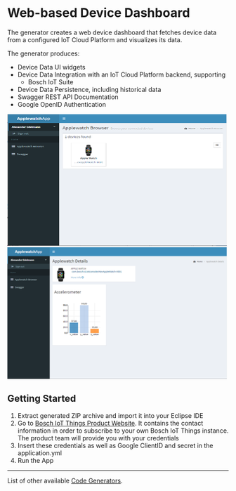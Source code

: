 # Web-based Device Dashboard

The generator creates a web device dashboard that fetches device data from a configured IoT Cloud Platform and visualizes its data.

The generator produces:

* Device Data UI widgets
* Device Data Integration with an IoT Cloud Platform backend, supporting
    * Bosch IoT Suite
* Device Data Persistence, including historical data
* Swagger REST API Documentation
* Google OpenID Authentication
 
<img src="./doc/webui_generatedapp_1.PNG" width="500px" height="300px" />
<img src="./doc/webui_generatedapp_2.PNG" width="500px" height="300px" />

## Getting Started

1. Extract generated ZIP archive and import it into your Eclipse IDE
2. Go to [Bosch IoT Things Product Website](https://things.apps.bosch-iot-cloud.com). It contains the contact information in order to subscribe to your own Bosch IoT Things instance. The product team will provide you with your credentials
3. Insert these credentials as well as Google ClientID and secret in the application.yml
5. Run the App

----------

List of other available [Code Generators](../Readme.md).